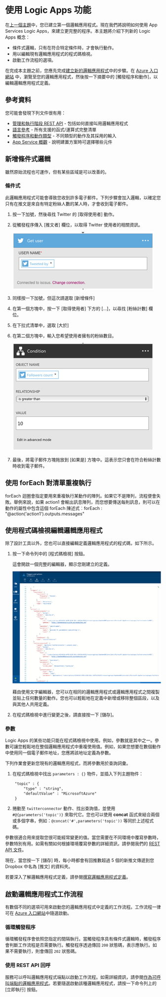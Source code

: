 <properties 
	pageTitle="使用邏輯應用程式功能 |Microsoft Azure" 
	description="了解如何使用邏輯應用程式的進階功能。" 
	authors="stepsic-microsoft-com" 
	manager="erikre" 
	editor="" 
	services="app-service\logic" 
	documentationCenter=""/>

<tags
	ms.service="logic-apps"
	ms.workload="integration"
	ms.tgt_pltfrm="na"
	ms.devlang="na"
	ms.topic="article"
	ms.date="03/28/2016"
	ms.author="stepsic"/>
	
# 使用 Logic Apps 功能

在[上一個主題](app-service-logic-create-a-logic-app.md)中，您已建立第一個邏輯應用程式。現在我們將說明如何使用 App Services Logic Apps，來建立更完整的程序。本主題將介紹下列新的 Logic Apps 概念：

- 條件式邏輯，只有在符合特定條件時，才會執行動作。
- 用以編輯現有邏輯應用程式的程式碼檢視。
- 啟動工作流程的選項。

在完成本主題之前，您應先完成[建立新的邏輯應用程式](app-service-logic-create-a-logic-app.md)中的步驟。在 [Azure 入口網站] 中，瀏覽至您的邏輯應用程式，然後按一下摘要中的 [觸發程序和動作]，以編輯邏輯應用程式定義。

## 參考資料

您可能會發現下列文件很有用：

- [管理和執行階段 REST API](https://msdn.microsoft.com/library/azure/mt643787.aspx) - 包括如何直接叫用邏輯應用程式
- [語言參考](https://msdn.microsoft.com/library/azure/mt643789.aspx) - 所有支援的函式/運算式完整清單
- [觸發程序和動作類型](https://msdn.microsoft.com/library/azure/mt643939.aspx) - 不同類型的動作及其採用的輸入
- [App Service 概觀](../app-service/app-service-value-prop-what-is.md) - 說明建置方案時可選擇哪些元件

## 新增條件式邏輯

雖然原始流程也可運作，但有某些區域是可以改善的。


### 條件式
此邏輯應用程式可能會導致您收到許多電子郵件。下列步驟會加入邏輯，以確定您只有在推文是來自有特定粉絲人數的某人時，才會收到電子郵件。

1. 按一下加號，然後尋找 Twitter 的 [取得使用者] 動作。

2. 從觸發程序傳入 [推文者] 欄位，以取得 Twitter 使用者的相關資訊。

	![取得使用者](./media/app-service-logic-use-logic-app-features/getuser.png)

3. 同樣按一下加號，但這次請選取 [新增條件]

4. 在第一個方塊中，按一下 [取得使用者] 下方的 [...]，以尋找 [粉絲計數] 欄位。

5. 在下拉式清單中，選取 [大於]

6. 在第二個方塊中，輸入您希望使用者擁有的粉絲數目。

	![條件式](./media/app-service-logic-use-logic-app-features/conditional.png)

7.  最後，將電子郵件方塊拖放到 [如果是] 方塊中。這表示您只會在符合粉絲計數時收到電子郵件。

## 使用 forEach 對清單重複執行

forEach 迴圈會指定要用來重複執行某動作的陣列。如果它不是陣列，流程便會失敗。舉例來說，如果 action1 會輸出訊息陣列，而您想要傳送每則訊息，則可以在動作的屬性中包含這個 forEach 陳述式︰forEach : "@action('action1').outputs.messages"
 

## 使用程式碼檢視編輯邏輯應用程式

除了設計工具以外，您也可以直接編輯定義邏輯應用程式的程式碼，如下所示。

1. 按一下命令列中的 [程式碼檢視] 按鈕。

	這會開啟一個完整的編輯器，顯示您剛建立的定義。

	![程式碼檢視](./media/app-service-logic-use-logic-app-features/codeview.png)

    藉由使用文字編輯器，您可以在相同的邏輯應用程式或邏輯應用程式之間複製並貼上任何數量的動作。您也可以輕鬆地在定義中新增或移除整個區段，以及與其他人共用定義。

2. 在程式碼檢視中進行變更之後，請直接按一下 [儲存]。

### 參數
Logic Apps 的某些功能只能在程式碼檢視中使用。例如，參數就是其中之一。參數可讓您輕鬆地在整個邏輯應用程式中重複使用值。例如，如果您想要在數個動作中使用同一個電子郵件地址，您應將該地址定義為參數。

下列作業會更新您現有的邏輯應用程式，而將參數用於查詢詞彙。

1. 在程式碼檢視中找出 `parameters : {}` 物件，並插入下列主題物件：

	    "topic" : {
		    "type" : "string",
		    "defaultValue" : "MicrosoftAzure"
	    }
    
2. 捲動至 `twitterconnector` 動作、找出查詢值，並使用 `#@{parameters('topic')}` 來取代它。您也可以使用 **concat** 函式來結合兩個或多個字串，例如：`@concat('#',parameters('topic'))` 等同於上述程式碼。
 
參數很適合用來提取您很可能經常變更的值。當您需要在不同環境中覆寫參數時，參數特別有用。如需有關如何根據環境覆寫參數的詳細資訊，請參閱我們的 [REST API 文件](https://msdn.microsoft.com/library/mt643787.aspx)。

現在，當您按一下 [儲存] 時，每小時都會有回推數超過 5 個的新推文傳遞到您 Dropbox 中名為 [推文] 的資料夾。

若要深入了解邏輯應用程式定義，請參閱[撰寫邏輯應用程式定義](app-service-logic-author-definitions.md)。

## 啟動邏輯應用程式工作流程
有數個不同的選項可用來啟動您的邏輯應用程式中定義的工作流程。工作流程一律可在 [Azure 入口網站]中隨選啟動。

### 循環觸發程序
循環觸發程序會依照您指定的間隔執行。當觸發程序具有條件式邏輯時，觸發程序會判斷工作流程是否需要執行。觸發程序透過傳回 `200` 狀態碼，表示應執行。如果不需要執行，則會傳回 `202` 狀態碼。

### 使用 REST API 回呼
服務可以呼叫邏輯應用程式端點以啟動工作流程。如需詳細資訊，請參閱[作為可呼叫端點的邏輯應用程式](app-service-logic-connector-http.md)。若要隨選啟動該種邏輯應用程式，請按一下命令列上的 [立即執行] 按鈕。

<!-- Shared links -->
[Azure 入口網站]: https://portal.azure.com

<!---HONumber=AcomDC_0727_2016-->